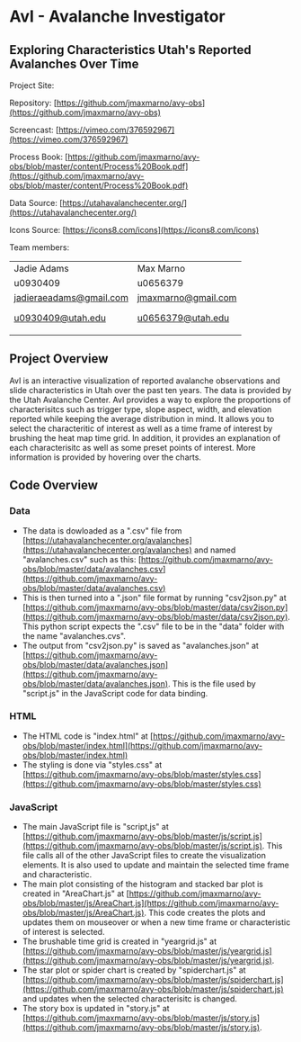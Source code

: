 

# AvI - Avalanche Investigator
## Exploring Characteristics Utah's Reported Avalanches Over Time

Project Site: 

Repository: [https://github.com/jmaxmarno/avy-obs](https://github.com/jmaxmarno/avy-obs)

Screencast: [https://vimeo.com/376592967](https://vimeo.com/376592967)

Process Book: [https://github.com/jmaxmarno/avy-obs/blob/master/content/Process%20Book.pdf](https://github.com/jmaxmarno/avy-obs/blob/master/content/Process%20Book.pdf)

Data Source: [https://utahavalanchecenter.org/](https://utahavalanchecenter.org/)

Icons Source: [https://icons8.com/icons](https://icons8.com/icons)

Team members:


<table>
  <tr>
   <td>Jadie Adams
   </td>
   <td>Max Marno
   </td>
  </tr>
  <tr>
   <td>u0930409
   </td>
   <td>u0656379
   </td>
  </tr>
  <tr>
   <td><a href="mailto:jadieraeadams@gmail.com">jadieraeadams@gmail.com</a>
<p>
<a href="mailto:u0930409@utah.edu">u0930409@utah.edu</a>
   </td>
   <td><a href="mailto:jmaxmarno@gmail.com">jmaxmarno@gmail.com</a>
<p>
<a href="mailto:u0656379@utah.edu">u0656379@utah.edu</a>
   </td>
  </tr>
</table>

## Project Overview
AvI is an interactive visualization of reported avalanche observations and slide characteristics in Utah over the past ten years. The data is provided by the Utah Avalanche Center. AvI provides a way to explore the proportions of characterisitcs such as trigger type, slope aspect, width, and elevation reported while keeping the average distribution in mind. It allows you to select the characteritic of interest as well as a time frame of interest by brushing the heat map time grid. In addition, it provides an explanation of each characterisitc as well as some preset points of interest. More information is provided by hovering over the charts. 

## Code Overview

### Data
* The data is dowloaded as a ".csv" file from [https://utahavalanchecenter.org/avalanches](https://utahavalanchecenter.org/avalanches) and named "avalanches.csv" such as this: [https://github.com/jmaxmarno/avy-obs/blob/master/data/avalanches.csv](https://github.com/jmaxmarno/avy-obs/blob/master/data/avalanches.csv)
* This is then turned into a ".json" file format by running "csv2json.py" at [https://github.com/jmaxmarno/avy-obs/blob/master/data/csv2json.py](https://github.com/jmaxmarno/avy-obs/blob/master/data/csv2json.py). This python script expects the ".csv" file to be in the "data" folder with the name "avalanches.cvs".
* The output from "csv2json.py" is saved as "avalanches.json" at [https://github.com/jmaxmarno/avy-obs/blob/master/data/avalanches.json](https://github.com/jmaxmarno/avy-obs/blob/master/data/avalanches.json). This is the file used by "script.js" in the JavaScript code for data binding.

### HTML

* The HTML code is "index.html" at [https://github.com/jmaxmarno/avy-obs/blob/master/index.html](https://github.com/jmaxmarno/avy-obs/blob/master/index.html)
* The styling is done via "styles.css" at [https://github.com/jmaxmarno/avy-obs/blob/master/styles.css](https://github.com/jmaxmarno/avy-obs/blob/master/styles.css)

### JavaScript
* The main JavaScript file is "script,js" at [https://github.com/jmaxmarno/avy-obs/blob/master/js/script.js](https://github.com/jmaxmarno/avy-obs/blob/master/js/script.js). This file calls all of the other JavaScript files to create the visualization elements. It is also used to update and maintain the selected time frame and characteristic.
* The main plot consisting of the histogram and stacked bar plot is created in "AreaChart.js" at [https://github.com/jmaxmarno/avy-obs/blob/master/js/AreaChart.js](https://github.com/jmaxmarno/avy-obs/blob/master/js/AreaChart.js). This code creates the plots and updates them on mouseover or when a new time frame or characteristic of interest is selected.
* The brushable time grid is created in "yeargrid.js" at [https://github.com/jmaxmarno/avy-obs/blob/master/js/yeargrid.js](https://github.com/jmaxmarno/avy-obs/blob/master/js/yeargrid.js). 
* The star plot or spider chart is created by "spiderchart.js" at [https://github.com/jmaxmarno/avy-obs/blob/master/js/spiderchart.js](https://github.com/jmaxmarno/avy-obs/blob/master/js/spiderchart.js) and updates when the selected characterisitc is changed.
* The story box is updated in "story.js" at [https://github.com/jmaxmarno/avy-obs/blob/master/js/story.js](https://github.com/jmaxmarno/avy-obs/blob/master/js/story.js).




